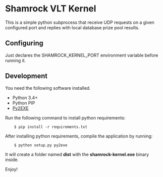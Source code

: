 # Shamrock VLT Kernel

This is a simple python subprocess that receive UDP requests on a given configured
port and replies with local database prize pool results.

## Configuring

Just declares the SHAMROCK_KERNEL_PORT environment variable before running it.

## Development

You need the following software installed.
- Python 3.4+
- Python PIP
- [Py2EXE](https://sourceforge.net/projects/py2exe/files/py2exe/0.6.9/)

Run the following command to install python requirements:
```
    $ pip install -r requirements.txt
```

After installing python requirements, compile the application by running:
```
    $ python setup.py py2exe
```

It will create a folder named **dist** with the **shamrock-kernel.exe** binary inside.

Enjoy!
